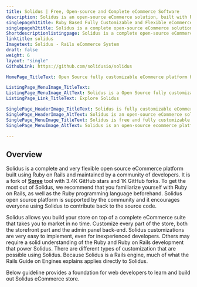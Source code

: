 ```yaml
---
title: Solidus | Free, Open-source and Complete eCommerce Software
description: Solidus is an open-source eCommerce solution, built with Ruby on Rail serving small and medium-sized businesses as well as complex storefronts and big retailers
singlepageh1title: Ruby Based Fully Customizable and Flexible eCommerce Platform
singlepageh2title: Solidus is a complete open-source eCommerce solution for fast growing online businesses, complex storefronts and big retailers.
Shortdescriptionlistingpage: Solidus is a complete open-source eCommerce solution for fast growing online businesses, complex storefronts and big retailers.
linktitle: solidus
Imagetext: Solidus - Rails eCommerce System
draft: false
weight: 6
layout: "single"
GithubLink: https://github.com/solidusio/solidus

HomePage_TitleText: Open Source fully customizable eCommerce platform built with Ruby on Rails

ListingPage_MenuImage_TitleText: 
ListingPage_MenuImage_AltText: Solidus is a Open Source fully customizable eCommerce platform built with Ruby on Rails
ListingPage_Link_TitleText: Explore Solidus

SinglePage_HeaderImage_TitleText: Solidus is fully customizable eCommerce platform.
SinglePage_HeaderImage_AltText: Solidus is an open-source eCommerce solution built with Ruby on Rails
SinglePage_MenuImage_TitleText: Solidus is free and fully customizable eCommerce platform
SinglePage_MenuImage_AltText: Solidus is an open-source ecommerce platform built with Ruby on Rails.

---
```


Overview
--------

Solidus is a complete and very flexible open source eCommerce platform built using Ruby on Rails and maintained by a community of developers. It is a fork of **[Spree](https://products.containerize.com/ecommerce/spree-commerce)** tool with 3.4K GitHub stars and 1K GitHub forks. To get the most out of Solidus, we recommend that you familiarize yourself with Ruby on Rails, as well as the Ruby programming language beforehand. Solidus open source platform is supported by the community and it encourages everyone using Solidus to contribute back to the source code.

Solidus allows you build your store on top of a complete eCommerce suite that takes you to market in no time. Customize every part of the store, both the storefront part and the admin panel back-end. Solidus customizations are very easy to implement, even for inexperienced developers. Others may require a solid understanding of the Ruby and Ruby on Rails development that power Solidus. There are different types of customization that are possible using Solidus. Because Solidus is a Rails engine, much of what the Rails Guide on Engines explains applies directly to Solidus.

Below guideline provides a foundation for web developers to learn and build out Solidus eCommerce store.